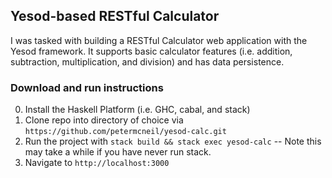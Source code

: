 ## Yesod-based RESTful Calculator

I was tasked with building a RESTful Calculator web application with the Yesod framework. It supports basic calculator features (i.e. addition, subtraction, multiplication, and division) and has data persistence.

### Download and run instructions

0. Install the Haskell Platform (i.e. GHC, cabal, and stack)
1. Clone repo into directory of choice via `https://github.com/petermcneil/yesod-calc.git`
2. Run the project with `stack build && stack exec yesod-calc`
   -- Note this may take a while if you have never run stack.
3. Navigate to `http://localhost:3000`


